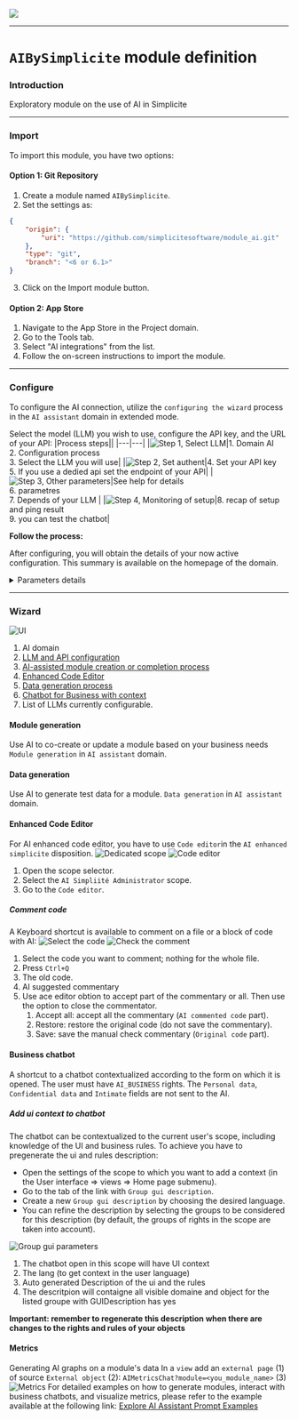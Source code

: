 <!--
 ___ _            _ _    _ _    __
/ __(_)_ __  _ __| (_)__(_) |_ /_/
\__ \ | '  \| '_ \ | / _| |  _/ -_)
|___/_|_|_|_| .__/_|_\__|_|\__\___|
            |_| 
-->
![](https://platform.simplicite.io/logos/standard/logo250.png)
* * *

`AIBySimplicite` module definition
==================================

### Introduction
Exploratory module on the use of AI in Simplicite

---

### Import
To import this module, you have two options:

#### Option 1: Git Repository

1. Create a module named `AIBySimplicite`.
2. Set the settings as:
```json
{
	"origin": {
		"uri": "https://github.com/simplicitesoftware/module_ai.git"
	},
	"type": "git",
	"branch": "<6 or 6.1>"
}
```
3. Click on the Import module button.

#### Option 2: App Store

1. Navigate to the App Store in the Project domain.
2. Go to the Tools tab.
3. Select "AI integrations" from the list.
4. Follow the on-screen instructions to import the module.

---

### Configure
To configure the AI connection, utilize the `configuring the wizard` process in the `AI assistant` domain in extended mode.

Select the model (LLM) you wish to use, configure the API key, and the URL of your API:
|Process steps||
|---|---|
|![Step 1, Select LLM](resources/Tutorial/Configure/Configuring_LMM_API_1_select.png)|1. Domain AI<br>2. Configuration process<br>3. Select the LLM you will use|
|![Step 2, Set authent](resources/Tutorial/Configure/Configuring_LMM_API_2_authentication.png)|4. Set your API key<br>5. If you use a dedied api set the endpoint of your API|
|![Step 3, Other parameters](resources/Tutorial/Configure/Configuring_LMM_API_3_parameters.png)|See help for details<br>6. parametres<br>7. Depends of your LLM |
|![Step 4, Monitoring of setup](resources/Tutorial/Configure/Configuring_LMM_API_4_monitoring.png)|8. recap of setup and ping result<br>9. you can test the chatbot|


**Follow the process:**

After configuring, you will obtain the details of your now active configuration. This summary is available on the homepage of the domain.

<details>
  <summary>Parameters details</summary>

##### hist_depth
Defines the number of messages in the history used for the context. The greater this number, the more tokens the request uses, but the more relevant is the response.

##### max_token
*optional*  
Limits the number of tokens in the AI response.

###### default_max_token
Maximum number of tokens in a usual context.

###### code_max_token
Maximum number of tokens for technical calls.

</details>

---

### Wizard

![UI](resources/Tutorial/Wizard/AI_utils.png)

1. AI domain
1. [LLM and API configuration](#configure)
1. [AI-assisted module creation or completion process](#module-generation)
1. [Enhanced Code Editor](#enhanced-code-editor)
1. [Data generation process](#data-generation)
1. [Chatbot for Business with context](#business-chatbot)
1. List of LLMs currently configurable. 

#### Module generation
Use AI to co-create or update a module based on your business needs
`Module generation` in `AI assistant` domain.

#### Data generation
Use AI to generate test data for a module.
`Data generation` in `AI assistant` domain.
#### Enhanced Code Editor
For AI enhanced code editor, you have to use `Code editor`in the `AI enhanced simplicite` disposition.
![Dedicated scope](resources/Tutorial/Enhanced_Code_Editor/Disposition_1.png)
![Code editor](resources/Tutorial/Enhanced_Code_Editor/Disposition_2.png)
1. Open the scope selector.
2. Select the `AI Simpliité Administrator` scope.
3. Go to the `Code editor`.

##### Comment code
A Keyboard shortcut is available to comment on a file or a block of code with AI:
![Select the code](resources/Tutorial/Enhanced_Code_Editor/Comment_code_1.png)
![Check the comment](resources/Tutorial/Enhanced_Code_Editor/Comment_code_2.png)
1. Select the code you want to comment; nothing for the whole file.
2. Press `Ctrl+Q`
3. The old code.
4. AI suggested commentary
5. Use ace editor obtion to accept part of the commentary or all. Then use the option to close the commentator.
	1. Accept all: accept all the commentary (`AI commented code` part).
	2. Restore: restore the original code (do not save the commentary).
	3. Save: save the manual check commentary (`Original code` part).

#### Business chatbot
A shortcut to a chatbot contextualized according to the form on which it is opened.
The user must have `AI_BUSINESS` rights.
The `Personal data`, `Confidential data` and `Intimate` fields are not sent to the AI.

##### Add ui context to chatbot
The chatbot can be contextualized to the current user's scope, including knowledge of the UI and business rules. To achieve you have to pregenerate the ui and rules description:
* Open the settings of the scope to which you want to add a context (in the User interface => views => Home page submenu).
* Go to the tab of the link with `Group gui description`.
* Create a new `Group gui description` by choosing the desired language.
* You can refine the description by selecting the groups to be considered for this description (by default, the groups of rights in the scope are taken into account).

![Group gui parameters](resources/Tutorial/Wizard/ChatBot_configuring_context.png)
1. The chatbot open in this scope will have UI context
2. The lang (to get context in the user language)
3. Auto generated Description of the ui and the rules
4. The descritpion will contaigne all visible domaine and object for the listed groupe with GUIDescription has yes

**Important: remember to regenerate this description when there are changes to the rights and rules of your objects**

#### Metrics
Generating AI graphs on a module's data
In a `view` add an `external page` (1) of source `External object` (2): `AIMetricsChat?module=<you_module_name>` (3)
![Metrics](resources/Tutorial/Metrics/Metrics_1.png)
For detailed examples on how to generate modules, interact with business chatbots, and visualize metrics, please refer to the example available at the following link:
[Explore AI Assistant Prompt Examples](https://github.com/simplicitesoftware/module_ai/blob/51425242c08e8f224ecc8d15ebcd80ca8b205d4c/EXAMPLE.md)